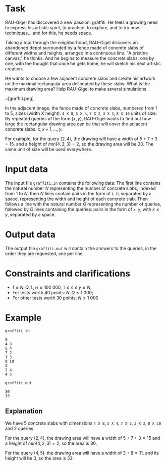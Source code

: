 # Task

RAU-Gigel has discovered a new passion: graffiti. He feels a growing need to express his artistic spirit, to practice, to explore, and to try new techniques... and for this, he needs space.

Taking a tour through the neighborhood, RAU-Gigel discovers an abandoned depot surrounded by a fence made of concrete slabs of different widths and heights, arranged in a continuous line. "A pristine canvas," he thinks. And he begins to measure the concrete slabs, one by one, with the thought that once he gets home, he will sketch his next artistic creation.

He wants to choose a few adjacent concrete slabs and create his artwork on the maximal rectangular area delineated by these slabs. What is the maximum drawing area? Help RAU-Gigel to make several simulations.

~[graffiti.png]

In the adjacent image, the fence made of concrete slabs, numbered from $1$ to $5$, sizes (width X height): `4 X 8`, `5 X 4`, `7 X 2`, `3 X 3`, `8 X 10` units of size. By repeated queries of the form $(x, y)$, RAU-Gigel wants to find out how large the rectangular drawing area can be that will cover the adjacent concrete slabs: $x, x+1, ..., y$.

For example, for the query $(2, 4)$, the drawing will have a width of $5 + 7 + 3 = 15$, and a height of $min(4, 2, 3) = 2$, so the drawing area will be $30$. The same unit of size will be used everywhere.

# Input data

The input file `graffiti.in` contains the following data: The first line contains the natural number $N$ representing the number of concrete slabs, indexed from $1$ to $N$, then $N$ lines contain pairs in the form of `L H`, separated by a space, representing the width and height of each concrete slab. Then follows a line with the natural number $Q$ representing the number of queries, followed by $Q$ lines containing the queries: pairs in the form of `x y`, with $x \leq y$, separated by a space.

# Output data

The output file `graffiti.out` will contain the answers to the queries, in the order they are requested, one per line.

# Constraints and clarifications

* $1 \leq N, Q, L, H \leq 100\ 000$, $1 \leq x \leq y \leq N$;
* For tests worth $40$ points: $N, Q \leq 1\ 000$;
* For other tests worth $30$ points: $N \leq 1\ 000$.

# Example

`graffiti.in`
```
5
4 8
5 4
7 2
3 3
8 10
2
2 4
4 5
```

`graffiti.out`
```
30
33
```

## Explanation

We have $5$ concrete slabs with dimensions `4 X 8`, `5 X 4`, `7 X 2`, `3 X 3`, `8 X 10` and $2$ queries. 

For the query $(2, 4)$, the drawing area will have a width of $5 + 7 + 3 = 15$ and a height of $min(4, 2, 3) = 2$, so the area is $30$.

For the query $(4, 5)$, the drawing area will have a width of $3 + 8 = 11$, and its height will be $3$, so the area is $33$.